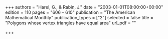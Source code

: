 +++
authors = "Harel, G., & Rabin, J."
date = "2003-01-01T08:00:00+00:00"
edition = 110
pages = "606 – 610"
publication = "The American Mathematical Monthly"
publication_types = ["2"]
selected = false
title = "Polygons whose vertex triangles have equal area"
url_pdf = ""

+++
